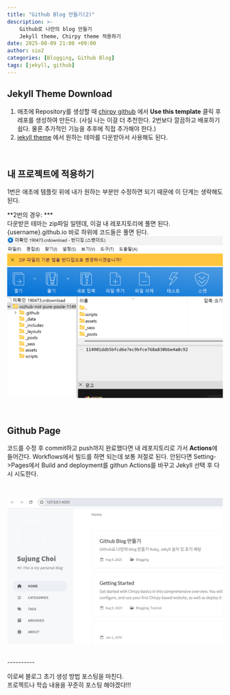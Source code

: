 ```yaml
---
title: "Github Blog 만들기(2)"
description: >-
    Github로 나만의 blog 만들기 
    Jekyll theme, Chirpy theme 적용하기 
date: 2025-08-09 21:00 +09:00
author: sio2
categories: [Blogging, Github Blog]
tags: [jekyll, github]
---
```


## Jekyll Theme Download
1. 애초에 Repository를 생성할 때 [chirpy github](https://github.com/cotes2020/chirpy-starter) 에서 **Use this template** 클릭 후 레포를 생성하여 만든다. 
(사실 나는 이걸 더 추천한다. 2번보다 깔끔하고 배포하기 쉽다. 물론 추가적인 기능을 추후에 직접 추가해야 한다.)
2. [jekyll theme](https://jekyllthemes.org/) 에서 원하는 테마를 다운받아서 사용해도 된다. 

<br />

## 내 프로젝트에 적용하기 
1번은 애초에 템플릿 위에 내가 원하는 부분만 수정하면 되기 때문에 이 단계는 생략해도 된다. 
    
**2번의 경우:  ***  
다운받은 테마는 zip파일 일텐데, 이걸 내 레포지토리에 풀면 된다. {username}.github.io 바로 하위에 코드들은 풀면 된다.
![chirpy theme zip](/assets/img/2025-08-09-newblog/20250809-5.png)

<br />

## Github Page
코드를 수정 후 commit하고 push까지 완료했다면 내 레포지토리로 가서 **Actions**에 들어간다. Workflows에서 빌드를 하면 되는데 보통 저절로 된다. 안된다면 Setting->Pages에서 Build and deployment를 githun Actions를 바꾸고 Jekyll 선택 후 다시 시도한다.

<br />

![mygitpage](/assets/img/2025-08-09-newblog/20250809-7.png)

<br />
----------

이로써 블로그 초기 생성 방법 포스팅을 마친다.    
프로젝트나 학습 내용을 꾸준히 포스팅 해야겠다!!! 